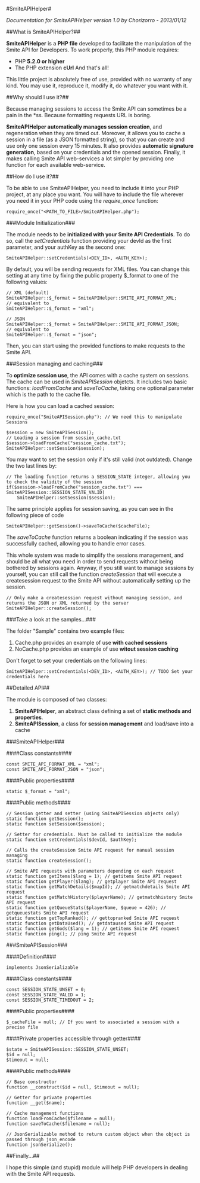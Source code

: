 #SmiteAPIHelper#


_Documentation for SmiteAPIHelper version 1.0_
_by Chorizorro - 2013/01/12_


##What is SmiteAPIHelper?##

__SmiteAPIHelper__ is a __PHP file__ developed to facilitate the manipulation of the Smite API for Developers.
To work properly, this PHP module requires:
- PHP __5.2.0 or higher__
- The PHP extension __cUrl__
And that's all!

This little project is absolutely free of use, provided with no warranty of any kind. You may use it, reproduce it, modify it, do whatever you want with it.

 
##Why should I use it?##

Because managing sessions to access the Smite API can sometimes be a pain in the *ss.
Because formatting requests URL is boring.

__SmiteAPIHelper automatically manages session creation__, and regeneration when they are timed out. Moreover, it allows you to cache a session in a file (as a JSON formatted string), so that you can create and use only one session every 15 minutes.
It also provides __automatic signature generation__, based on your credentials and the opened session.
Finally, it makes calling Smite API web-services a lot simpler by providing one function for each available web-service.


##How do I use it?##

To be able to use SmiteAPIHelper, you need to include it into your PHP project, at any place you want.
You will have to include the file wherever you need it in your PHP code using the _require_once_ function:

    require_once("<PATH_TO_FILE>/SmiteAPIHelper.php");
  
###Module Initialization###
	
The module needs to be __initialized with your Smite API Credentials__. To do so, call the _setCredentials_ function providing your devId as the first parameter, and your authKey as the second one:

	SmiteAPIHelper::setCredentials(<DEV_ID>, <AUTH_KEY>);
	
By default, you will be sending requests for XML files. You can change this setting at any time by fixing the public property $_format to one of the following values:
	
	// XML (default)
	SmiteAPIHelper::$_format = SmiteAPIHelper::SMITE_API_FORMAT_XML;
	// equivalent to
	SmiteAPIHelper::$_format = "xml";
	
	// JSON
	SmiteAPIHelper::$_format = SmiteAPIHelper::SMITE_API_FORMAT_JSON;
	// equivalent to
	SmiteAPIHelper::$_format = "json";
	
Then, you can start using the provided functions to make requests to the Smite API.

###Session managing and caching###

To __optimize session use__, the API comes with a cache system on sessions. The cache can be used in _SmiteAPISession_ objetcts.
It includes two basic functions: _loadFromCache_ and _saveToCache_, taking one optional parameter which is the path to the cache file.

Here is how you can load a cached session:

	require_once("SmiteAPISession.php"); // We need this to manipulate Sessions
	
	$session = new SmiteAPISession();
	// Loading a session from session_cache.txt
	$session->loadFromCache("session_cache.txt");
	SmiteAPIHelper::setSession($session);

You may want to set the session only if it's still valid (not outdated). Change the two last lines by:

	// The loading function returns a SESSION_STATE integer, allowing you to check the validity of the session
	if($session->loadFromCache("session_cache.txt") === SmiteAPISession::SESSION_STATE_VALID)
		SmiteAPIHelper::setSession($session);

The same principle applies for session saving, as you can see in the following piece of code

	SmiteAPIHelper::getSession()->saveToCache($cacheFile);

The _saveToCache_ function returns a boolean indicating if the session was successfully cached, allowing you to handle error cases.

This whole system was made to simplify the sessions management, and should be all what you need in order to send requests without being bothered by sessions again.
Anyway, if you still want to manage sessions by yourself, you can still call the function _createSession_ that will execute a createsession request to the Smite API without automatically setting up the session.
	
	// Only make a createsession request without managing session, and returns the JSON or XML returned by the server
	SmiteAPIHelper::createSession();

###Take a look at the samples...###

The folder "Sample" contains two example files:
1. Cache.php provides an example of use __with cached sessions__
2. NoCache.php provides an example of use __witout session caching__

Don't forget to set your credentials on the following lines:

	SmiteAPIHelper::setCredentials(<DEV_ID>, <AUTH_KEY>); // TODO Set your credentials here


##Detailed API##

The module is composed of two classes:
1. __SmiteAPIHelper__, an abstract class defining a set of __static methods and properties__.
2. __SmiteAPISession__, a class for __session management__ and load/save into a cache

###SmiteAPIHelper###
	
####Class constants####

	const SMITE_API_FORMAT_XML = "xml";
	const SMITE_API_FORMAT_JSON = "json";

####Public properties####

	static $_format = "xml";
	
####Public methods####
	
	// Session getter and setter (using SmiteAPISession objects only)
	static function getSession();
	static function setSession($session);
	
	// Setter for credentials. Must be called to initialize the module
	static function setCredentials($devId, $authKey);
	
	// Calls the createSession Smite API request for manual session managing
	static function createSession();
	
	// Smite API requests with parameters depending on each request
	static function getItems($lang = 1); // getitems Smite API request
	static function getPlayer($lang); // getplayer Smite API request
	static function getMatchDetails($mapId); // getmatchdetails Smite API request
	static function getMatchHistory($playerName); // getmatchhistory Smite API request
	static function getQueueStats($playerName, $queue = 426); // getqueuestats Smite API request
	static function getTopRanked(); // gettopranked Smite API request
	static function getDataUsed(); // getdataused Smite API request
	static function getGods($lang = 1); // getitems Smite API request
	static function ping(); // ping Smite API request

###SmiteAPISession###
	
####Definition####

	implements JsonSerializable
	
####Class constants####

	const SESSION_STATE_UNSET = 0;
	const SESSION_STATE_VALID = 1;
	const SESSION_STATE_TIMEDOUT = 2;

####Public properties####

	$_cacheFile = null; // If you want to associated a session with a precise file

####Private properties accessible through getter####
	
	$state = SmiteAPISession::SESSION_STATE_UNSET;
	$id = null;
	$timeout = null;
	
####Public methods####

	// Base constructor
	function __construct($id = null, $timeout = null);
	
	// Getter for private properties
	function __get($name);

	// Cache management functions
	function loadFromCache($filename = null);
	function saveToCache($filename = null);

	// JsonSerializable method to return custom object when the object is passed through json_encode
	function jsonSerialize();

	
##Finally...##

I hope this simple (and stupid) module will help PHP developers in dealing with the Smite API requests.

